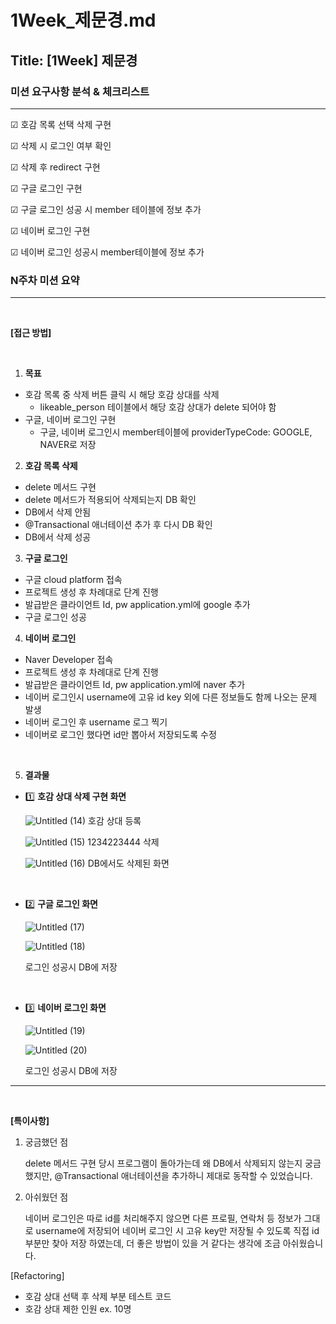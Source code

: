# 1Week_제문경.md

## Title: [1Week] 제문경

### 미션 요구사항 분석 & 체크리스트

---

☑ 호감 목록 선택 삭제 구현

☑ 삭제 시 로그인 여부 확인

☑ 삭제 후 redirect 구현

☑ 구글 로그인 구현

☑ 구글 로그인  성공 시 member 테이블에 정보 추가

☑  네이버 로그인 구현

☑  네이버 로그인 성공시 member테이블에 정보 추가

### N주차 미션 요약

---
<br>

**[접근 방법]**

<br>

1. **목표**
- 호감 목록 중 삭제 버튼 클릭 시 해당 호감 상대를 삭제
  - likeable_person 테이블에서 해당 호감 상대가 delete 되어야 함
- 구글, 네이버 로그인 구현
  - 구글, 네이버  로그인시  member테이블에  providerTypeCode: GOOGLE, NAVER로 저장

2. **호감 목록 삭제**
- delete 메서드 구현
- delete 메서드가 적용되어 삭제되는지 DB 확인
- DB에서 삭제 안됨
- @Transactional 애너테이션 추가 후 다시 DB 확인
- DB에서 삭제 성공

3. **구글 로그인**
- 구글 cloud platform 접속
- 프로젝트 생성 후 차례대로 단계 진행
- 발급받은 클라이언트 Id, pw application.yml에 google 추가
- 구글 로그인 성공

4. **네이버 로그인**
- Naver Developer 접속
- 프로젝트 생성 후 차례대로 단계 진행
- 발급받은 클라이언트 Id, pw application.yml에 naver 추가
- 네이버 로그인시 username에 고유 id key 외에 다른 정보들도 함께 나오는 문제 발생
- 네이버 로그인 후 username 로그 찍기
- 네이버로 로그인 했다면 id만 뽑아서 저장되도록 수정


<br>

5. **결과물**
- 1️⃣  **호감 상대 삭제 구현 화면**

  ![Untitled (14)](https://user-images.githubusercontent.com/62290451/230005732-d3497892-a956-4f9e-97cc-b64eb3549622.png)
  호감 상대 등록

  ![Untitled (15)](https://user-images.githubusercontent.com/62290451/230005792-8e9c4ac5-a124-47e2-8dc0-f50c7d32b704.png)
  1234223444 삭제

  ![Untitled (16)](https://user-images.githubusercontent.com/62290451/230005827-6320b850-21e1-455f-b3c0-e9bc4655f3db.png)
  DB에서도 삭제된 화면

    <br>


- 2️⃣ **구글 로그인 화면**

  ![Untitled (17)](https://user-images.githubusercontent.com/62290451/230005856-7b5b6358-a4be-4046-90a2-581e816cbbf8.png)

  ![Untitled (18)](https://user-images.githubusercontent.com/62290451/230005883-35cffe71-d57a-4449-b90c-2f1afac40ace.png)

  로그인 성공시 DB에 저장

    <br>


- 3️⃣ **네이버 로그인 화면**

  ![Untitled (19)](https://user-images.githubusercontent.com/62290451/230005910-a77db258-0ed8-4cfe-a868-3953eac611f4.png)

  ![Untitled (20)](https://user-images.githubusercontent.com/62290451/230005937-cf3de5ea-cb62-4506-a20a-0eb15b327ca5.png)

  로그인 성공시 DB에 저장


---
<br>


**[특이사항]**

1. 궁금했던 점

   delete 메서드 구현 당시 프로그램이 돌아가는데 왜 DB에서 삭제되지 않는지 궁금했지만, @Transactional 애너테이션을 추가하니 제대로 동작할 수 있었습니다.


2. 아쉬웠던 점

   네이버 로그인은 따로 id를 처리해주지 않으면 다른 프로필, 연락처 등 정보가 그대로 username에 저장되어 네이버 로그인 시 고유 key만 저장될 수 있도록 직접 id 부분만 찾아 저장 하였는데, 더 좋은 방법이 있을 거  같다는 생각에 조금 아쉬웠습니다.


[Refactoring]

- 호감 상대 선택 후 삭제 부분 테스트 코드
- 호감 상대 제한 인원 ex. 10명